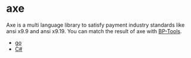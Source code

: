 # axe
Axe is a multi language library to satisfy payment industry standards like ansi x9.9 and ansi x9.19. You can match the result of axe with [BP-Tools](https://www.eftlab.com/bp-tools/).

* [go](src/go)
* [C#](src/csharp)